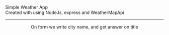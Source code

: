 Simple Weather App <br>
Created with using NodeJs, express and WeatherMapApi
<hr>
<div style="text-align: center">
    On form we write city name, and get answer on title
</div>